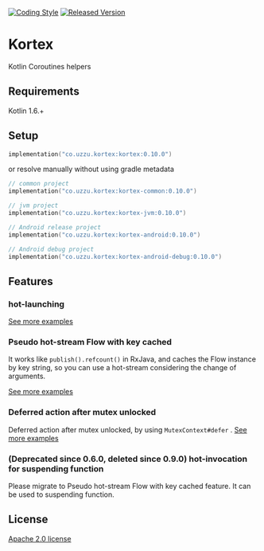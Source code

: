 [![Coding Style][ktlint-img]][ktlint] [![Released Version][maven-img]][maven]

# Kortex

Kotlin Coroutines helpers

## Requirements

Kotlin 1.6.+

## Setup

```kotlin
implementation("co.uzzu.kortex:kortex:0.10.0")
```

or resolve manually without using gradle metadata

```kotlin
// common project
implementation("co.uzzu.kortex:kortex-common:0.10.0")

// jvm project
implementation("co.uzzu.kortex:kortex-jvm:0.10.0")

// Android release project
implementation("co.uzzu.kortex:kortex-android:0.10.0")

// Android debug project
implementation("co.uzzu.kortex:kortex-android-debug:0.10.0")
```

## Features

### hot-launching

[See more examples](subprojects/core/src/jvmTest/kotlin/co/uzzu/kortex/HotLaunchJvmTest.kt)

### Pseudo hot-stream Flow with key cached

It works like `publish().refcount()` in RxJava, and caches the Flow instance by key string, so you can use a hot-stream considering the change of arguments.

[See more examples](https://github.com/uzzu/kortex/blob/main/subprojects/core/src/jvmTest/kotlin/co/uzzu/kortex/KeyedSingleSharedFlowJvmTest.kt)

### Deferred action after mutex unlocked

Deferred action after mutex unlocked, by using `MutexContext#defer` .
[See more examples](https://github.com/uzzu/kortex/blob/main/subprojects/core/src/commonTest/kotlin/co/uzzu/kortex/MutexContextDeferTest.kt)

### (Deprecated since 0.6.0, deleted since 0.9.0) hot-invocation for suspending function

Please migrate to Pseudo hot-stream Flow with key cached feature. It can be used to suspending function.

## License

[Apache 2.0 license](LICENSE.txt)

[ktlint-img]: https://img.shields.io/badge/code%20style-%E2%9D%A4-FF4081.svg
[ktlint]: https://ktlint.github.io/
[maven-img]: https://img.shields.io/maven-central/v/co.uzzu.kortex/kortex.svg?maxAge=2000
[maven]: https://search.maven.org/search?q=g:co.uzzu.kortex
